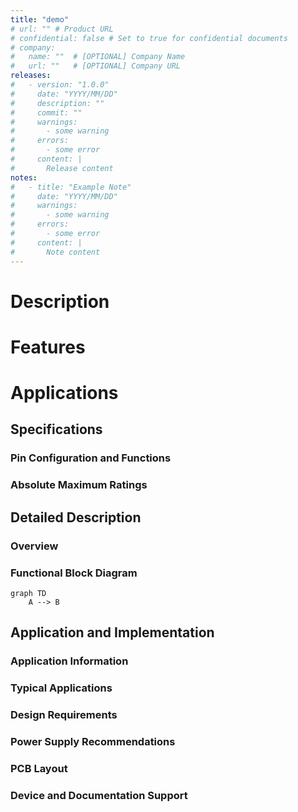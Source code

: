 ```yaml
---
title: "demo"
# url: "" # Product URL
# confidential: false # Set to true for confidential documents
# company:
#   name: ""  # [OPTIONAL] Company Name
#   url: ""   # [OPTIONAL] Company URL
releases:
#   - version: "1.0.0"
#     date: "YYYY/MM/DD"
#     description: ""
#     commit: ""
#     warnings:
#       - some warning
#     errors:
#       - some error
#     content: |
#       Release content
notes:
#   - title: "Example Note"
#     date: "YYYY/MM/DD"
#     warnings:
#       - some warning
#     errors:
#       - some error
#     content: |
#       Note content
---
```


# Description

<!-- TODO: Replace with actual description, be accurate and verbose -->

# Features

<!-- TODO: Replace with actual features, be accurate and verbose  -->

# Applications

<!-- TODO: Replace with actual Application, be accurate and verbose  -->

## Specifications

<!-- TODO: Replace with actual specifications -->

### Pin Configuration and Functions

<!-- TODO: Replace with actual pin configuration and functions -->

### Absolute Maximum Ratings

<!-- TODO: Replace with actual absolute maximum ratings -->

## Detailed Description

### Overview

<!-- TODO: Replace with actual overview -->

### Functional Block Diagram

<!-- TODO: Replace with actual functional block diagram in mermaid format -->

```mermaid
graph TD
    A --> B
```

## Application and Implementation

### Application Information

<!-- TODO: Replace with actual application information -->

### Typical Applications

<!-- TODO: Replace with actual typical applications -->

### Design Requirements

<!-- TODO: Replace with actual design requirements -->

### Power Supply Recommendations

<!-- TODO: Replace with actual power supply recommendations -->

### PCB Layout

<!-- TODO: Replace with actual PCB layout -->

### Device and Documentation Support

<!-- TODO: Replace with documentation support -->
